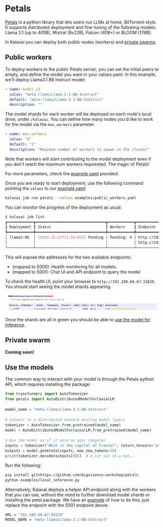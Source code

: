 # Petals

[Petals](https://github.com/bigscience-workshop/petals) is a python library that lets users run LLMs at home, BitTorrent-style. It supports distributed deployment and fine-tuning of the following models: Llama 3.1 (up to 405B), Mixtral (8x22B), Falcon (40B+) or BLOOM (176B).

In Kalavai you can deploy both public nodes (workers) and [private swarms](https://github.com/bigscience-workshop/petals/wiki/Launch-your-own-swarm).

## Public workers

To deploy workers to the public Petals server, you can set the initial peers to empty, and define the model you want in your values.yaml. In this example, we'll deploy Llama3.1 8B Instruct model:

```yaml
- name: model_id
  value: "meta-llama/Llama-3.1-8B-Instruct"
  default: "meta-llama/Llama-3.1-8B-Instruct"
  description: ""
```

The model shards for each worker will be deployed on each node's local drive, under `/kalavai`. You can define how many nodes you'd like to work for the model via the `max_workers` parameter.

```yaml
- name: max_workers
  value: "3"
  default: "1"
  description: "Maximum number of workers to spawn in the cluster"
```

Note that workers will start contributing to the model deployment even if you don't reach the maximum workers requrested. The magic of Petals!

For more parameters, check the [example yaml](/templates/petals/examples/public_workers.yaml) provided. 

Once you are ready to start deployment, use the following command pointing the `values` to our [example yaml](/templates/petals/examples/public_workers.yaml)

```bash
kalavai job run petals --values examples/public_workers.yaml
```

You can monitor the progress of the deployment as usual:

```bash
$ kalavai job list
┏━━━━━━━━━━━━┳━━━━━━━━━━━━━━━━━━━━━━━━━━━━━━━━┳━━━━━━━━━━━━┳━━━━━━━━━━━━━━━━━━━━━━━━━━━━━━━━━━━━━━━━━━━━━┓
┃ Deployment ┃ Status                         ┃ Workers    ┃ Endpoint                                    ┃
┡━━━━━━━━━━━━╇━━━━━━━━━━━━━━━━━━━━━━━━━━━━━━━━╇━━━━━━━━━━━━╇━━━━━━━━━━━━━━━━━━━━━━━━━━━━━━━━━━━━━━━━━━━━━┩
│ llama3-8b  │ [2024-12-22T11:54:05Z] Pending │ Pending: 4 │ http://192.168.68.67:31820 (mapped to 5000) │
│            │                                │            │ http://192.168.68.67:30224 (mapped to 5001) │
└────────────┴────────────────────────────────┴────────────┴─────────────────────────────────────────────┘
```

This will expose the addresses for the two available endpoints:
- (mapped to 5000): Health monitoring for all models.
- (mapped to 5001): Chat UI and API endpoint to query the model

To check the health UI, point your browser to `http://192.168.68.67:31820`. You should start seeing the model shards appearing.

![Petals](/templates/petals/examples/petals.png.png)

Once the shards are all in green you should be able to [use the model for inference](#use-the-models).



## Private swarm

**Coming soon!**


## Use the models

The common way to interact with your model is through the Petals python API, which requires installing the package:

```python
from transformers import AutoTokenizer
from petals import AutoDistributedModelForCausalLM

model_name = "meta-llama/Llama-3.1-8B-Instruct"

# Connect to a distributed network hosting model layers
tokenizer = AutoTokenizer.from_pretrained(model_name)
model = AutoDistributedModelForCausalLM.from_pretrained(model_name)

# Run the model as if it were on your computer
inputs = tokenizer("What is the capital of France?", return_tensors="pt")["input_ids"]
outputs = model.generate(inputs, max_new_tokens=50)
print(tokenizer.decode(outputs[0]))  # A cat sat on a mat...
```

Run the following:

```bash
pip install git+https://github.com/bigscience-workshop/petals
python examples/local_inference.py
```

Alternatively, Kalavai deploys a helper API endpoint along with the workers that you can use, without the need to further download model shards or installing the petal package. We have an [example](examples/remote_endpoint.py) of how to do this; just replace the endpoint with the 5001 endpoint above:

```bash
URL = "192.168.68.67:30224"
MODEL_NAME = "meta-llama/Llama-3.1-8B-Instruct"
```
